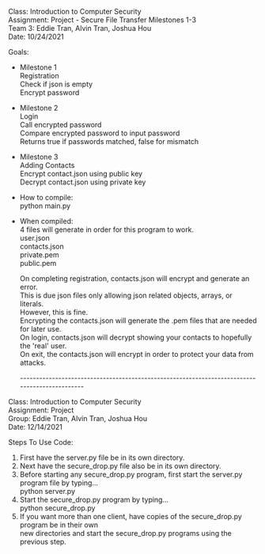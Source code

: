 Class: Introduction to Computer Security <br />
Assignment: Project - Secure File Transfer Milestones 1-3 <br />
Team 3: Eddie Tran, Alvin Tran, Joshua Hou <br />
Date: 10/24/2021 <br />

Goals: <br />

- Milestone 1 <br />
    Registration <br />
    Check if json is empty <br />
    Encrypt password <br />

- Milestone 2 <br />
    Login <br />
    Call encrypted password <br />
    Compare encrypted password to input password <br />
    Returns true if passwords matched, false for mismatch <br />

- Milestone 3 <br />
    Adding Contacts <br />
    Encrypt contact.json using public key <br />
    Decrypt contact.json using private key <br />

- How to compile: <br />
	python main.py <br />

- When compiled: <br />
    4 files will generate in order for this program to work. <br />
        user.json <br />
        contacts.json <br />
        private.pem <br />
        public.pem <br />

    On completing registration, contacts.json will encrypt and generate an error. <br />
    This is due json files only allowing json related objects, arrays, or literals. <br />
    However, this is fine. <br />
    Encrypting the contacts.json will generate the .pem files that are needed for later use. <br />
    On login, contacts.json will decrypt showing your contacts to hopefully the 'real' user. <br />
    On exit, the contacts.json will encrypt in order to protect your data from attacks. <br />
    
    
    ---------------------------------------------------------------------------------------------- <br />
    
Class: Introduction to Computer Security <br />
Assignment: Project <br />
Group: Eddie Tran, Alvin Tran, Joshua Hou <br />
Date: 12/14/2021 <br />

Steps To Use Code: <br />
1) First have the server.py file be in its own directory. <br />
2) Next have the secure_drop.py file also be in its own directory. <br />
3) Before starting any secure_drop.py program, first start the server.py program file by typing... <br />
   	python server.py <br />
4) Start the secure_drop.py program by typing... <br />
	  python secure_drop.py <br />
5) If you want more than one client, have copies of the secure_drop.py program be in their own <br />
   new directories and start the secure_drop.py programs using the previous step. <br />
